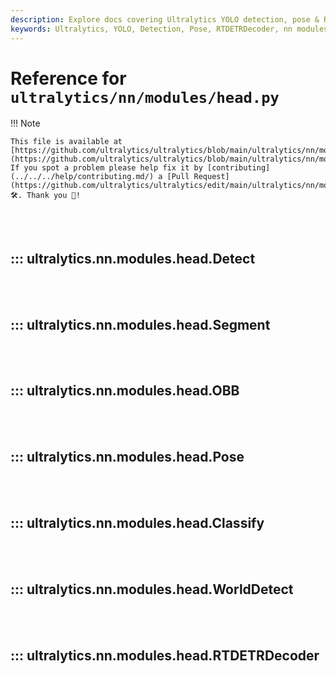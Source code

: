 ```yaml
---
description: Explore docs covering Ultralytics YOLO detection, pose & RTDETRDecoder. Comprehensive guides to help you understand Ultralytics nn modules.
keywords: Ultralytics, YOLO, Detection, Pose, RTDETRDecoder, nn modules, guides
---
```


# Reference for `ultralytics/nn/modules/head.py`

!!! Note

    This file is available at [https://github.com/ultralytics/ultralytics/blob/main/ultralytics/nn/modules/head.py](https://github.com/ultralytics/ultralytics/blob/main/ultralytics/nn/modules/head.py). If you spot a problem please help fix it by [contributing](../../../help/contributing.md/) a [Pull Request](https://github.com/ultralytics/ultralytics/edit/main/ultralytics/nn/modules/head.py) 🛠️. Thank you 🙏!

<br><br>

## ::: ultralytics.nn.modules.head.Detect

<br><br>

## ::: ultralytics.nn.modules.head.Segment

<br><br>

## ::: ultralytics.nn.modules.head.OBB

<br><br>

## ::: ultralytics.nn.modules.head.Pose

<br><br>

## ::: ultralytics.nn.modules.head.Classify

<br><br>

## ::: ultralytics.nn.modules.head.WorldDetect

<br><br>

## ::: ultralytics.nn.modules.head.RTDETRDecoder

<br><br>
